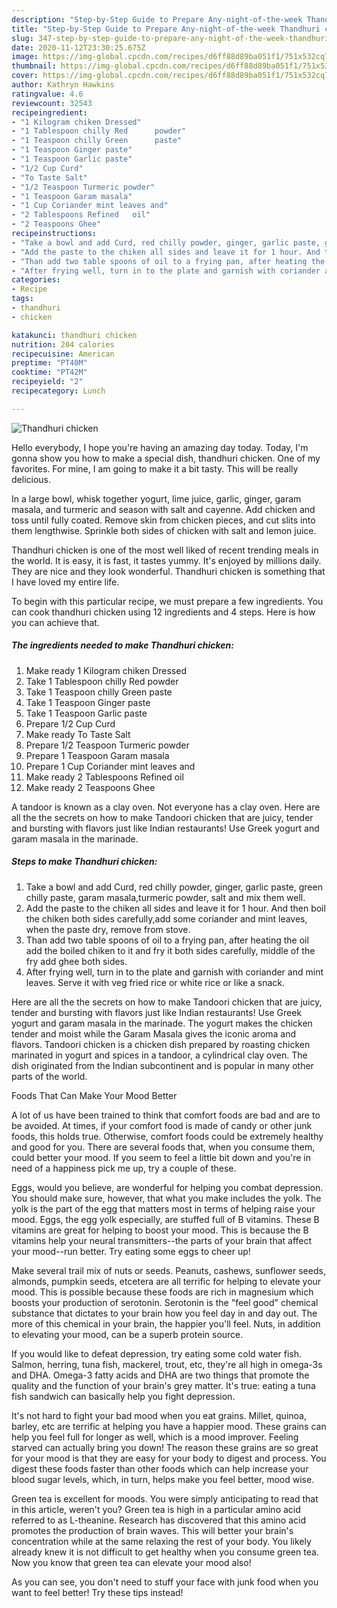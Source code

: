 ```yaml
---
description: "Step-by-Step Guide to Prepare Any-night-of-the-week Thandhuri chicken"
title: "Step-by-Step Guide to Prepare Any-night-of-the-week Thandhuri chicken"
slug: 347-step-by-step-guide-to-prepare-any-night-of-the-week-thandhuri-chicken
date: 2020-11-12T23:30:25.675Z
image: https://img-global.cpcdn.com/recipes/d6ff88d89ba051f1/751x532cq70/thandhuri-chicken-recipe-main-photo.jpg
thumbnail: https://img-global.cpcdn.com/recipes/d6ff88d89ba051f1/751x532cq70/thandhuri-chicken-recipe-main-photo.jpg
cover: https://img-global.cpcdn.com/recipes/d6ff88d89ba051f1/751x532cq70/thandhuri-chicken-recipe-main-photo.jpg
author: Kathryn Hawkins
ratingvalue: 4.6
reviewcount: 32543
recipeingredient:
- "1 Kilogram chiken Dressed"
- "1 Tablespoon chilly Red      powder"
- "1 Teaspoon chilly Green      paste"
- "1 Teaspoon Ginger paste"
- "1 Teaspoon Garlic paste"
- "1/2 Cup Curd"
- "To Taste Salt"
- "1/2 Teaspoon Turmeric powder"
- "1 Teaspoon Garam masala"
- "1 Cup Coriander mint leaves and"
- "2 Tablespoons Refined   oil"
- "2 Teaspoons Ghee"
recipeinstructions:
- "Take a bowl and add Curd, red chilly powder, ginger, garlic paste, green chilly paste, garam masala,turmeric powder, salt and mix them well."
- "Add the paste to the chiken all sides and leave it for 1 hour. And then boil the chiken both sides carefully,add some coriander and mint leaves, when the paste dry, remove from stove."
- "Than add two table spoons of oil to a frying pan, after heating the oil add the boiled chiken to it and fry it both sides carefully, middle of the fry add ghee both sides."
- "After frying well, turn in to the plate and garnish with coriander and mint leaves. Serve it with veg fried rice or white rice or like a snack."
categories:
- Recipe
tags:
- thandhuri
- chicken

katakunci: thandhuri chicken 
nutrition: 204 calories
recipecuisine: American
preptime: "PT40M"
cooktime: "PT42M"
recipeyield: "2"
recipecategory: Lunch

---
```



![Thandhuri chicken](https://img-global.cpcdn.com/recipes/d6ff88d89ba051f1/751x532cq70/thandhuri-chicken-recipe-main-photo.jpg)

Hello everybody, I hope you're having an amazing day today. Today, I'm gonna show you how to make a special dish, thandhuri chicken. One of my favorites. For mine, I am going to make it a bit tasty. This will be really delicious.

In a large bowl, whisk together yogurt, lime juice, garlic, ginger, garam masala, and turmeric and season with salt and cayenne. Add chicken and toss until fully coated. Remove skin from chicken pieces, and cut slits into them lengthwise. Sprinkle both sides of chicken with salt and lemon juice.

Thandhuri chicken is one of the most well liked of recent trending meals in the world. It is easy, it is fast, it tastes yummy. It's enjoyed by millions daily. They are nice and they look wonderful. Thandhuri chicken is something that I have loved my entire life.


To begin with this particular recipe, we must prepare a few ingredients. You can cook thandhuri chicken using 12 ingredients and 4 steps. Here is how you can achieve that.

<!--inarticleads1-->

##### The ingredients needed to make Thandhuri chicken:

1. Make ready 1 Kilogram chiken Dressed
1. Take 1 Tablespoon chilly Red      powder
1. Take 1 Teaspoon chilly Green      paste
1. Take 1 Teaspoon Ginger paste
1. Take 1 Teaspoon Garlic paste
1. Prepare 1/2 Cup Curd
1. Make ready To Taste Salt
1. Prepare 1/2 Teaspoon Turmeric powder
1. Prepare 1 Teaspoon Garam masala
1. Prepare 1 Cup Coriander mint leaves and
1. Make ready 2 Tablespoons Refined   oil
1. Make ready 2 Teaspoons Ghee


A tandoor is known as a clay oven. Not everyone has a clay oven. Here are all the the secrets on how to make Tandoori chicken that are juicy, tender and bursting with flavors just like Indian restaurants! Use Greek yogurt and garam masala in the marinade. 

<!--inarticleads2-->

##### Steps to make Thandhuri chicken:

1. Take a bowl and add Curd, red chilly powder, ginger, garlic paste, green chilly paste, garam masala,turmeric powder, salt and mix them well.
1. Add the paste to the chiken all sides and leave it for 1 hour. And then boil the chiken both sides carefully,add some coriander and mint leaves, when the paste dry, remove from stove.
1. Than add two table spoons of oil to a frying pan, after heating the oil add the boiled chiken to it and fry it both sides carefully, middle of the fry add ghee both sides.
1. After frying well, turn in to the plate and garnish with coriander and mint leaves. Serve it with veg fried rice or white rice or like a snack.


Here are all the the secrets on how to make Tandoori chicken that are juicy, tender and bursting with flavors just like Indian restaurants! Use Greek yogurt and garam masala in the marinade. The yogurt makes the chicken tender and moist while the Garam Masala gives the iconic aroma and flavors. Tandoori chicken is a chicken dish prepared by roasting chicken marinated in yogurt and spices in a tandoor, a cylindrical clay oven. The dish originated from the Indian subcontinent and is popular in many other parts of the world. 

Foods That Can Make Your Mood Better


A lot of us have been trained to think that comfort foods are bad and are to be avoided. At times, if your comfort food is made of candy or other junk foods, this holds true. Otherwise, comfort foods could be extremely healthy and good for you. There are several foods that, when you consume them, could better your mood. If you seem to feel a little bit down and you're in need of a happiness pick me up, try a couple of these.

Eggs, would you believe, are wonderful for helping you combat depression. You should make sure, however, that what you make includes the yolk. The yolk is the part of the egg that matters most in terms of helping raise your mood. Eggs, the egg yolk especially, are stuffed full of B vitamins. These B vitamins are great for helping to boost your mood. This is because the B vitamins help your neural transmitters--the parts of your brain that affect your mood--run better. Try eating some eggs to cheer up!

Make several trail mix of nuts or seeds. Peanuts, cashews, sunflower seeds, almonds, pumpkin seeds, etcetera are all terrific for helping to elevate your mood. This is possible because these foods are rich in magnesium which boosts your production of serotonin. Serotonin is the "feel good" chemical substance that dictates to your brain how you feel day in and day out. The more of this chemical in your brain, the happier you'll feel. Nuts, in addition to elevating your mood, can be a superb protein source.

If you would like to defeat depression, try eating some cold water fish. Salmon, herring, tuna fish, mackerel, trout, etc, they're all high in omega-3s and DHA. Omega-3 fatty acids and DHA are two things that promote the quality and the function of your brain's grey matter. It's true: eating a tuna fish sandwich can basically help you fight depression. 

It's not hard to fight your bad mood when you eat grains. Millet, quinoa, barley, etc are terrific at helping you have a happier mood. These grains can help you feel full for longer as well, which is a mood improver. Feeling starved can actually bring you down! The reason these grains are so great for your mood is that they are easy for your body to digest and process. You digest these foods faster than other foods which can help increase your blood sugar levels, which, in turn, helps make you feel better, mood wise.

Green tea is excellent for moods. You were simply anticipating to read that in this article, weren't you? Green tea is high in a particular amino acid referred to as L-theanine. Research has discovered that this amino acid promotes the production of brain waves. This will better your brain's concentration while at the same relaxing the rest of your body. You likely already knew it is not difficult to get healthy when you consume green tea. Now you know that green tea can elevate your mood also!

As you can see, you don't need to stuff your face with junk food when you want to feel better! Try  these tips  instead!

